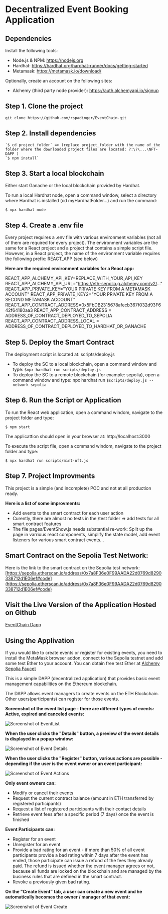 # Decentralized Event Booking Application

## Dependencies

Install the following tools:

-   Node.js & NPM: https://nodejs.org
-   Hardhat: https://hardhat.org/hardhat-runner/docs/getting-started
-   Metamask: https://metamask.io/download/

Optionally, create an account on the following sites:

-   Alchemy (third party node provider): https://auth.alchemyapi.io/signup

## Step 1. Clone the project

`git clone https://github.com/rspadinger/EventChain.git`

## Step 2. Install dependencies

```
`$ cd project_folder` => (replace project_folder with the name of the folder where the downloaded project files are located: ?:\?\...\NFT-DAPP )
`$ npm install`
```

## Step 3. Start a local blockchain

Either start Ganache or the local blockchain provided by Hardhat.

To run a local Hardhat node, open a command window, select a directory where Hardhat is installed (cd myHardhatFolder...) and run the command:

`$ npx hardhat node`

## Step 4. Create a .env file

Every project requires a .env file with various environment variables (not all of them are required for every project).
The environment variables are the same for a React project and a project that contains a simple script file.
However, in a React project, the name of the environment variable requires the following prefix: REACT_APP (see below)

**Here are the required environment variables for a React app:**

REACT_APP_ALCHEMY_API_KEY=REPLACE_WITH_YOUR_API_KEY
REACT_APP_ALCHEMY_API_URL="https://eth-sepolia.g.alchemy.com/v2/..."
REACT_APP_PRIVATE_KEY="YOUR PRIVATE KEY FROM A METAMASK ACCOUNT"
REACT_APP_PRIVATE_KEY2="YOUR PRIVATE KEY FROM A SECOND METAMASK ACCOUNT"
REACT_APP_CONTRACT_ADDRESS=0x5FbDB2315678afecb367f032d93F642f64180aa3
REACT_APP_CONTRACT_ADDRESS = ADDRESS_OF_CONTRACT_DEPLOYED_TO_SEPOLIA
REACT_APP_CONTRACT_ADDRESS_LOCAL = ADDRESS_OF_CONTRACT_DEPLOYED_TO_HARDHAT_OR_GANACHE

## Step 5. Deploy the Smart Contract

The deployment script is located at: scripts/deploy.js

-   To deploy the SC to a local blockchain, open a command window and type: `$npx hardhat run scripts/deploy.js`
-   To deploy the SC to a remote blockchain (for example: sepolia), open a command window and type: npx hardhat run `$scripts/deploy.js --network sepolia`

## Step 6. Run the Script or Application

To run the React web application, open a command windom, navigate to the project folder and type:

`$ npm start`

The applicattion should open in your browser at: http://localhost:3000

To execute the script file, open a command windom, navigate to the project folder and type:

`$ npx hardhat run scripts/mint-nft.js`

## Step 7. Project Improvments

This project is a simple (and incomplete) POC and not at all production ready.

**Here is a list of some improvments:**

-   Add events to the smart contract for each user action
-   Curently, there are almost no tests in the /test folder => add tests for all smart contract features
-   The file pages/EventShow.js needs substantial re-work: Split up the page in varrious react components, simplify the state model, add event listeners for various smart contract events...

## Smart Contract on the Sepolia Test Network:

Here is the link to the smart contract on the Sepolia test network: [https://sepolia.etherscan.io/address/0x7a8F36e0F99AADA22d0769d8290338712d1E06ef#code](https://sepolia.etherscan.io/address/0x7a8F36e0F99AADA22d0769d8290338712d1E06ef#code)

## Visit the Live Version of the Application Hosted on Github

[EventChain Dapp](https://rspadinger.github.io/EventChain/)

## Using the Applivation

If you would like to create events or register for existing events, you need to install the MetaMask browser addon, connect to the Sepolia testnet and add some test Ether to your account. You can obtain free test Ether at [Alchemy Sepolia Faucet](https://sepoliafaucet.com/)

This is a simple DAPP (decentralized application) that provides basic event management capabilities on the Ethereum blockchain.

The DAPP allows event managers to create events on the ETH Blockchain. Other users(participants) can register for those events.

**Screenshot of the event list page - there are different types of events: Active, expired and canceled events:**

![Screenshot of EventList](https://rspadinger.github.io/EventChain/static/media/EventList.99449c85fd7f885b4301.png)

**When the user clicks the "Details" button, a preview of the event details is displayed in a popup window:**

![Screenshot of Event Details](https://rspadinger.github.io/EventChain/static/media/EventDetail.e18055e4d6d4984e4426.png)

**When the user clicks the "Register" button, various actions are possible - depending if the user is the event owner or an event participant:**

![Screenshot of Event Actions](https://rspadinger.github.io/EventChain/static/media/EventActionOwner.cee71a786ef00b6a4ce7.png)

**Only event owners can:**

-   Modify or cancel their events
-   Request the current contract balance (amount in ETH transferred by registered participants)
-   Request a list of registered participants with their contact details
-   Retrieve event fees after a specific period (7 days) once the event is finished

**Event Participants can:**

-   Register for an event
-   Unregister for an event
-   Provide a bad rating for an event - if more than 50% of all event participants provide a bad rating within 7 days after the event has ended, those participate can issue a refund of the fees they already paid. The refund is issued whether the event manager agrees or not, because all funds are locked on the blockchain and are managed by the business rules that are defined in the smart contract.
-   Revoke a previously given bad rating.

**On the "Create Event" tab, a user can create a new event and he automatically becomes the owner / manager of that event:**

![Screenshot of Event Create](https://rspadinger.github.io/EventChain/static/media/EventCreate.9e69454776e4c409b3d5.png)
